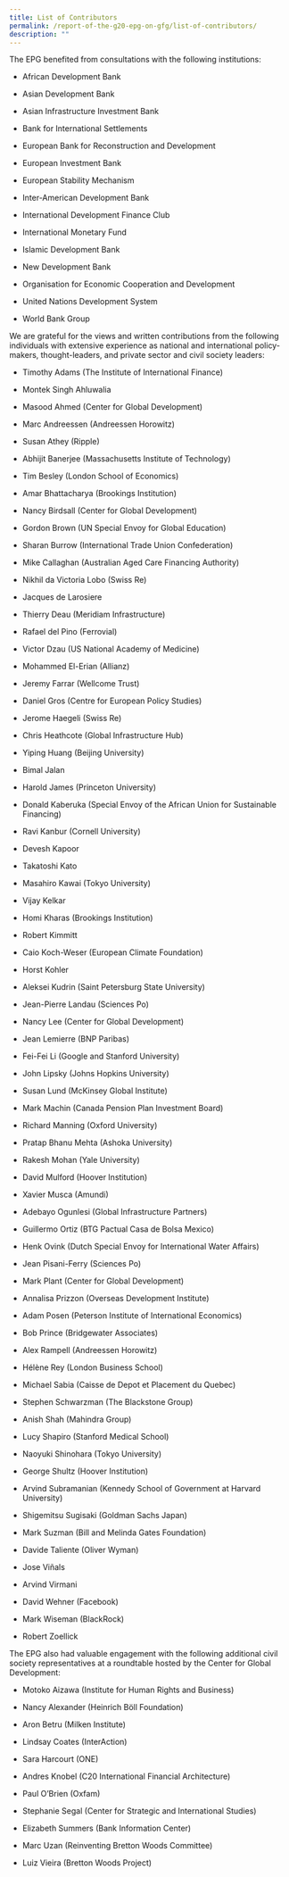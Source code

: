 ```yaml
---
title: List of Contributors
permalink: /report-of-the-g20-epg-on-gfg/list-of-contributors/
description: ""
---
```

The EPG benefited from consultations with the following institutions:

*   African Development Bank
    
*   Asian Development Bank
    
*   Asian Infrastructure Investment Bank
    
*   Bank for International Settlements
    
*   European Bank for Reconstruction and Development
    
*   European Investment Bank
    
*   European Stability Mechanism
    
*   Inter-American Development Bank
    
*   International Development Finance Club
    
*   International Monetary Fund
    
*   Islamic Development Bank
    
*   New Development Bank
    
*   Organisation for Economic Cooperation and Development
    
*   United Nations Development System
    
*   World Bank Group
    

We are grateful for the views and written contributions from the following individuals with extensive experience as national and international policy-makers, thought-leaders, and private sector and civil society leaders:

*   Timothy Adams (The Institute of International Finance)
    
*   Montek Singh Ahluwalia
    
*   Masood Ahmed (Center for Global Development)
    
*   Marc Andreessen (Andreessen Horowitz)
    
*   Susan Athey (Ripple)
    
*   Abhijit Banerjee (Massachusetts Institute of Technology)
    
*   Tim Besley (London School of Economics)
    
*   Amar Bhattacharya (Brookings Institution)
    
*   Nancy Birdsall (Center for Global Development)
    
*   Gordon Brown (UN Special Envoy for Global Education)
    
*   Sharan Burrow (International Trade Union Confederation)
    
*   Mike Callaghan (Australian Aged Care Financing Authority)
    
*   Nikhil da Victoria Lobo (Swiss Re)
    
*   Jacques de Larosiere
    
*   Thierry Deau (Meridiam Infrastructure)
    
*   Rafael del Pino (Ferrovial)
    
*   Victor Dzau (US National Academy of Medicine)
    
*   Mohammed El-Erian (Allianz)
    
*   Jeremy Farrar (Wellcome Trust)
    
*   Daniel Gros (Centre for European Policy Studies)
    
*   Jerome Haegeli (Swiss Re)
    
*   Chris Heathcote (Global Infrastructure Hub)
    
*   Yiping Huang (Beijing University)
    
*   Bimal Jalan
    
*   Harold James (Princeton University)
    
*   Donald Kaberuka (Special Envoy of the African Union for Sustainable Financing)
    
*   Ravi Kanbur (Cornell University)
    
*   Devesh Kapoor
    
*   Takatoshi Kato
    
*   Masahiro Kawai (Tokyo University)
    
*   Vijay Kelkar
    
*   Homi Kharas (Brookings Institution)
    
*   Robert Kimmitt
    
*   Caio Koch-Weser (European Climate Foundation)
    
*   Horst Kohler
    
*   Aleksei Kudrin (Saint Petersburg State University)
    
*   Jean-Pierre Landau (Sciences Po)
    
*   Nancy Lee (Center for Global Development)
    
*   Jean Lemierre (BNP Paribas)
    
*   Fei-Fei Li (Google and Stanford University)
    
*   John Lipsky (Johns Hopkins University)
    
*   Susan Lund (McKinsey Global Institute)
    
*   Mark Machin (Canada Pension Plan Investment Board)
    
*   Richard Manning (Oxford University)
    
*   Pratap Bhanu Mehta (Ashoka University)
    
*   Rakesh Mohan (Yale University)
    
*   David Mulford (Hoover Institution)
    
*   Xavier Musca (Amundi)
    
*   Adebayo Ogunlesi (Global Infrastructure Partners)
    
*   Guillermo Ortiz (BTG Pactual Casa de Bolsa Mexico)
    
*   Henk Ovink (Dutch Special Envoy for International Water Affairs)
    
*   Jean Pisani-Ferry (Sciences Po)
    
*   Mark Plant (Center for Global Development)
    
*   Annalisa Prizzon (Overseas Development Institute)
    
*   Adam Posen (Peterson Institute of International Economics)
    
*   Bob Prince (Bridgewater Associates)
    
*   Alex Rampell (Andreessen Horowitz)
    
*   Hélène Rey (London Business School)
    
*   Michael Sabia (Caisse de Depot et Placement du Quebec)
    
*   Stephen Schwarzman (The Blackstone Group)
    
*   Anish Shah (Mahindra Group)
    
*   Lucy Shapiro (Stanford Medical School)
    
*   Naoyuki Shinohara (Tokyo University)
    
*   George Shultz (Hoover Institution)
    
*   Arvind Subramanian (Kennedy School of Government at Harvard University)
    
*   Shigemitsu Sugisaki (Goldman Sachs Japan)
    
*   Mark Suzman (Bill and Melinda Gates Foundation)
    
*   Davide Taliente (Oliver Wyman)
    
*   Jose Viñals
    
*   Arvind Virmani
    
*   David Wehner (Facebook)
    
*   Mark Wiseman (BlackRock)
    
*   Robert Zoellick
    

The EPG also had valuable engagement with the following additional civil society representatives at a roundtable hosted by the Center for Global Development:

*   Motoko Aizawa (Institute for Human Rights and Business)
    
*   Nancy Alexander (Heinrich Böll Foundation)
    
*   Aron Betru (Milken Institute)
    
*   Lindsay Coates (InterAction)
    
*   Sara Harcourt (ONE)
    
*   Andres Knobel (C20 International Financial Architecture)
    
*   Paul O’Brien (Oxfam)
    
*   Stephanie Segal (Center for Strategic and International Studies)
    
*   Elizabeth Summers (Bank Information Center)
    
*   Marc Uzan (Reinventing Bretton Woods Committee)
    
*   Luiz Vieira (Bretton Woods Project)